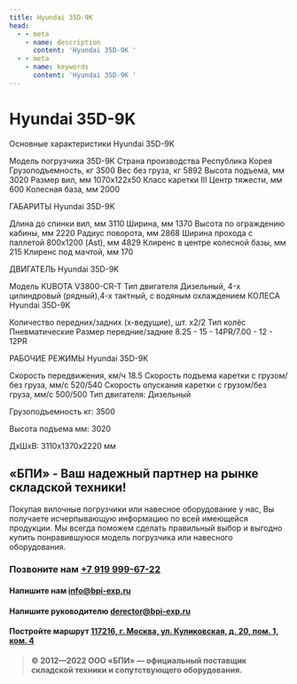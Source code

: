 ```yaml
---
title: Hyundai 35D-9K
head:
  - - meta
    - name: description
      content: 'Hyundai 35D-9K '
  - - meta
    - name: keywords 
      content: 'Hyundai 35D-9K '
---
```


# Hyundai 35D-9K
Основные характеристики Hyundai 35D-9K

Модель погрузчика
35D-9K
Страна производства
Республика Корея
Грузоподъемность, кг
3500
Вес без груза, кг
5892
Высота подъема, мм
3020
Размер вил, мм
1070х122х50
Класс каретки
III
Центр тяжести, мм
600
Колесная база, мм
2000

ГАБАРИТЫ Hyundai 35D-9K

Длина до спинки вил, мм
3110
Ширина, мм
1370
Высота по ограждению кабины, мм
2220
Радиус поворота, мм
2868
Ширина прохода с паллетой 800х1200 (Ast), мм
4829
Клиренс в центре колесной базы, мм
215
Клиренс под мачтой, мм
170

ДВИГАТЕЛЬ Hyundai 35D-9K

Модель
KUBOTA V3800-CR-T
Тип двигателя
Дизельный, 4-x цилиндровый (рядный),4-х тактный, с водяным охлаждением
КОЛЕСА Hyundai 35D-9K

Количество передних/задних (х-ведущие), шт.
х2/2
Тип колёс
Пневматические
Размер передние/задние
8.25 - 15 - 14PR/7.00 - 12 - 12PR

РАБОЧИЕ РЕЖИМЫ Hyundai 35D-9K

Скорость передвижения, км/ч
18.5
Скорость подъема каретки с грузом/без груза, мм/с
520/540
Скорость опускания каретки с грузом/без груза, мм/с
500/500
Тип двигателя: Дизельный

Грузоподъемность кг: 3500

Высота подъема мм: 3020

ДxШxВ: 3110x1370x2220 мм












## «БПИ» - Ваш надежный партнер на рынке складской техники!

Покупая вилочные погрузчики или навесное оборудование у нас, Вы получаете исчерпывающую информацию по всей имеющейся продукции. Мы всегда поможем сделать правильный выбор и выгодно купить понравившуюся модель погрузчика или навесного оборудования.


### Позвоните нам <a href="tel:+79199996722">+7 919 999-67-22</a>

#### Напишите нам <a href="mailto:info@bpi-exp.ru">info@bpi-exp.ru</a>

#### Напишите руководителю <a href="mailto:derector@bpi-exp.ru">derector@bpi-exp.ru</a>

#### Постройте маршрут <a href="https://yandex.ru/maps/213/moscow/?from=api-maps&ll=37.560718%2C55.567506&mode=routes&origin=jsapi_2_1_79&rtext=~55.567988%2C37.560664&rtt=mt&ruri=~&z=19">117216, г. Москва, ул. Куликовская, д. 20, пом. 1, ком. 4</a>

> **© 2012—2022 ООО «БПИ» — официальный поставщик складской техники и сопутствующего оборудования.**
